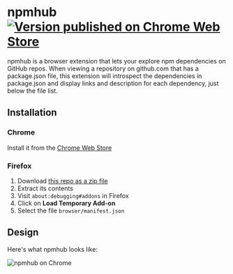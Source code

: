 # npmhub [![Version published on Chrome Web Store](https://img.shields.io/chrome-web-store/v/kbbbjimdjbjclaebffknlabpogocablj.svg)](https://chrome.google.com/webstore/detail/npmhub/kbbbjimdjbjclaebffknlabpogocablj)

npmhub is a browser extension that lets your explore npm dependencies on GitHub repos. When viewing a repository on github.com that has a package.json file, this extension will introspect the dependencies in package.json and display links and description for each dependency, just below the file list.

## Installation

### Chrome

Install it from the [Chrome Web Store](https://chrome.google.com/webstore/detail/npmhub/kbbbjimdjbjclaebffknlabpogocablj)

### Firefox

1. Download [this repo as a zip file](https://github.com/npmhub/npmhub/archive/master.zip)
2. Extract its contents
3. Visit `about:debugging#addons` in Firefox
4. Click on **Load Temporary Add-on**
5. Select the file `browser/manifest.json`

## Design

Here's what npmhub looks like:

![npmhub on Chrome](assets/npmhub-screenshot.png)

